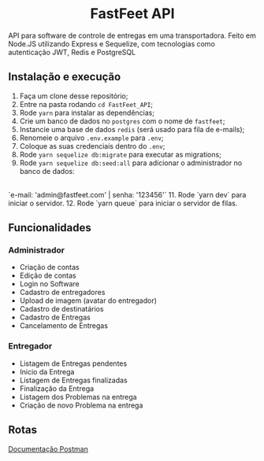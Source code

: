 <h1 align="center">
  FastFeet API
</h1>

<p>API para software de controle de entregas em uma transportadora. Feito em Node.JS utilizando Express e Sequelize, com tecnologias como autenticação JWT, Redis e PostgreSQL</p>

## Instalação e execução

1. Faça um clone desse repositório;
2. Entre na pasta rodando `cd FastFeet_API`;
3. Rode `yarn` para instalar as dependências;
4. Crie um banco de dados no `postgres` com o nome de `fastfeet`;
7. Instancie uma base de dados `redis` (será usado para fila de e-mails);
8. Renomeie o arquivo `.env.example` para `.env`;
9. Coloque as suas credenciais dentro do `.env`;
10. Rode `yarn sequelize db:migrate` para executar as migrations;
10. Rode `yarn sequelize db:seed:all` para adicionar o administrador no banco de dados: 
<br>
`e-mail: 'admin@fastfeet.com' | senha: '123456'`
11. Rode `yarn dev` para iniciar o servidor.
12. Rode `yarn queue` para iniciar o servidor de filas.

## Funcionalidades

### Administrador
- Criação de contas
- Edição de contas
- Login no Software
- Cadastro de entregadores
- Upload de imagem (avatar do entregador)
- Cadastro de destinatários
- Cadastro de Entregas
- Cancelamento de Entregas

### Entregador
- Listagem de Entregas pendentes
- Inicio da Entrega
- Listagem de Entregas finalizadas
- Finalização da Entrega
- Listagem dos Problemas na entrega
- Criação de novo Problema na entrega

## Rotas

<a href="https://documenter.getpostman.com/view/7792112/SzS2wTao?version=latest" target="_blank">Documentação Postman<a/>
